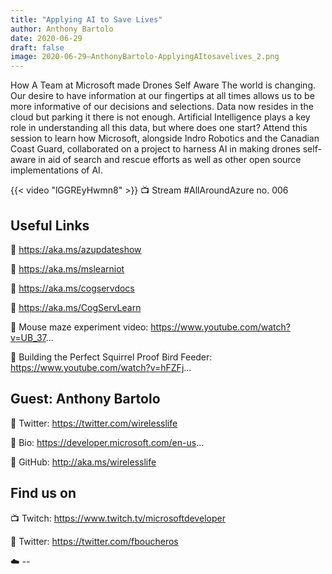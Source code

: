 ```yaml
---
title: "Applying AI to Save Lives"
author: Anthony Bartolo
date: 2020-06-29
draft: false
image: 2020-06-29–AnthonyBartolo-ApplyingAItosavelives_2.png
---
```


How A Team at Microsoft made Drones Self Aware The world is changing. Our desire to have information at our fingertips at all times allows us to be more informative of our decisions and selections. Data now resides in the cloud but parking it there is not enough. Artificial Intelligence plays a key role in understanding all this data, but where does one start? Attend this session to learn how Microsoft, alongside Indro Robotics and the Canadian Coast Guard, collaborated on a project to harness AI in making drones self-aware in aid of search and rescue efforts as well as other open source implementations of AI.

{{< video "lGGREyHwmn8" >}}
📺 Stream #AllAroundAzure no. 006

## Useful Links

🔗 https://aka.ms/azupdateshow

🔗 https://aka.ms/mslearniot

🔗 https://aka.ms/cogservdocs

🔗 https://aka.ms/CogServLearn

🔗 Mouse maze experiment video: https://www.youtube.com/watch?v=UB_37... 

🔗 Building the Perfect Squirrel Proof Bird Feeder: https://www.youtube.com/watch?v=hFZFj... 



## Guest: Anthony Bartolo

🔗 Twitter: https://twitter.com/wirelesslife

🔗 Bio: https://developer.microsoft.com/en-us...

🔗 GitHub: http://aka.ms/wirelesslife


## Find us on

📺 Twitch: https://www.twitch.tv/microsoftdeveloper

🔗 Twitter: https://twitter.com/fboucheros

☁️ -- 